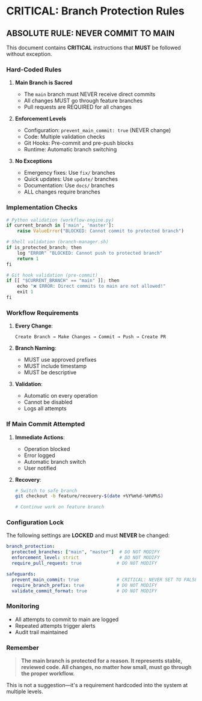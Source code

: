 # CRITICAL: Branch Protection Rules

## ABSOLUTE RULE: NEVER COMMIT TO MAIN

This document contains **CRITICAL** instructions that **MUST** be followed without exception.

### Hard-Coded Rules

1. **Main Branch is Sacred**
   - The `main` branch must NEVER receive direct commits
   - All changes MUST go through feature branches
   - Pull requests are REQUIRED for all changes

2. **Enforcement Levels**
   - Configuration: `prevent_main_commit: true` (NEVER change)
   - Code: Multiple validation checks
   - Git Hooks: Pre-commit and pre-push blocks
   - Runtime: Automatic branch switching

3. **No Exceptions**
   - Emergency fixes: Use `fix/` branches
   - Quick updates: Use `update/` branches
   - Documentation: Use `docs/` branches
   - ALL changes require branches

### Implementation Checks

```python
# Python validation (workflow-engine.py)
if current_branch in ['main', 'master']:
    raise ValueError("BLOCKED: Cannot commit to protected branch")

# Shell validation (branch-manager.sh)
if is_protected_branch; then
    log "ERROR" "BLOCKED: Cannot push to protected branch"
    return 1
fi

# Git hook validation (pre-commit)
if [[ "$CURRENT_BRANCH" == "main" ]]; then
    echo "❌ ERROR: Direct commits to main are not allowed!"
    exit 1
fi
```

### Workflow Requirements

1. **Every Change**:
   ```
   Create Branch → Make Changes → Commit → Push → Create PR
   ```

2. **Branch Naming**:
   - MUST use approved prefixes
   - MUST include timestamp
   - MUST be descriptive

3. **Validation**:
   - Automatic on every operation
   - Cannot be disabled
   - Logs all attempts

### If Main Commit Attempted

1. **Immediate Actions**:
   - Operation blocked
   - Error logged
   - Automatic branch switch
   - User notified

2. **Recovery**:
   ```bash
   # Switch to safe branch
   git checkout -b feature/recovery-$(date +%Y%m%d-%H%M%S)
   
   # Continue work on feature branch
   ```

### Configuration Lock

The following settings are **LOCKED** and must **NEVER** be changed:

```yaml
branch_protection:
  protected_branches: ["main", "master"]  # DO NOT MODIFY
  enforcement_level: strict               # DO NOT MODIFY
  require_pull_request: true             # DO NOT MODIFY

safeguards:
  prevent_main_commit: true              # CRITICAL: NEVER SET TO FALSE
  require_branch_prefix: true            # DO NOT MODIFY
  validate_commit_format: true           # DO NOT MODIFY
```

### Monitoring

- All attempts to commit to main are logged
- Repeated attempts trigger alerts
- Audit trail maintained

### Remember

> **The main branch is protected for a reason. It represents stable, reviewed code. All changes, no matter how small, must go through the proper workflow.**

This is not a suggestion—it's a requirement hardcoded into the system at multiple levels.